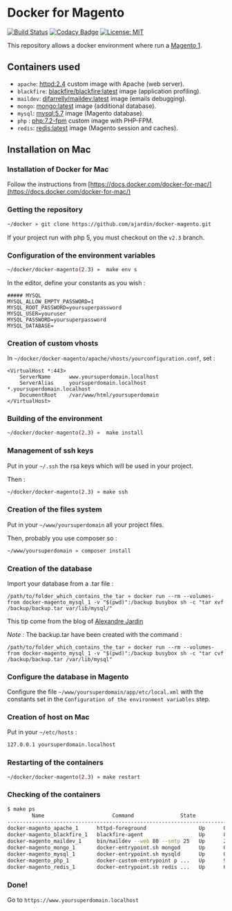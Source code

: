 # Docker for Magento
[![Build Status](https://travis-ci.org/ajardin/docker-magento.svg?branch=master)](https://travis-ci.org/ajardin/docker-magento)
[![Codacy Badge](https://api.codacy.com/project/badge/Grade/18bac8535a8c4e5fb5754d6cb7853a75)](https://www.codacy.com/app/ajardin/docker-magento?utm_source=github.com&amp;utm_medium=referral&amp;utm_content=ajardin/docker-magento&amp;utm_campaign=Badge_Grade)
[![License: MIT](https://img.shields.io/badge/License-MIT-blue.svg)](https://opensource.org/licenses/MIT)

This repository allows a docker environment where run a [Magento 1](http://devdocs.magento.com/guides/m1x/system-requirements.html).

## Containers used
* `apache`: [httpd:2.4](https://github.com/ajardin/docker-magento/blob/master/apache/Dockerfile) custom image with Apache (web server).
* `blackfire`: [blackfire/blackfire:latest](https://hub.docker.com/r/blackfire/blackfire/) image (application profiling).
* `maildev`: [djfarrelly/maildev:latest](https://hub.docker.com/r/djfarrelly/maildev/) image (emails debugging).
* `mongo`: [mongo:latest](https://hub.docker.com/_/mongo/) image (additional database).
* `mysql`: [mysql:5.7](https://hub.docker.com/_/mysql/) image (Magento database).
* `php` : [php:7.2-fpm](https://github.com/ajardin/docker-magento/blob/master/php/Dockerfile) custom image with PHP-FPM.
* `redis`: [redis:latest](https://hub.docker.com/_/redis/) image (Magento session and caches).


## Installation on Mac
### Installation of Docker for Mac
Follow the instructions from [https://docs.docker.com/docker-for-mac/](https://docs.docker.com/docker-for-mac/)

### Getting the repository
```bash
~/docker » git clone https://github.com/ajardin/docker-magento.git
```
If your project run with php 5, you must checkout on the `v2.3` branch.

### Configuration of the environment variables
```bash
~/docker/docker-magento(2.3) »  make env s
```
In the editor, define your constants as you wish :
```
##### MYSQL
MYSQL_ALLOW_EMPTY_PASSWORD=1
MYSQL_ROOT_PASSWORD=yoursuperpassword
MYSQL_USER=youruser
MYSQL_PASSWORD=yoursuperpassword
MYSQL_DATABASE=
```

### Creation of custom vhosts
In  `~/docker/docker-magento/apache/vhosts/yourconfiguration.conf`, set :
```
<VirtualHost *:443>
	ServerName      www.yoursuperdomain.localhost
	ServerAlias     yoursuperdomain.localhost *.yoursuperdomain.localhost
	DocumentRoot    /var/www/html/yoursuperdomain
</VirtualHost>
```

### Building of the environment
```bash
~/docker/docker-magento(2.3) »  make install 
```

### Management of ssh keys
Put in your `~/.ssh` the rsa keys which will be used in your project.

Then :
```bash
~/docker/docker-magento(2.3) » make ssh
```

### Creation of the files system
Put in your `~/www/yoursuperdomain` all your project files.

Then, probably you use composer so :
```bash
~/www/yoursuperdomain » composer install
```

### Creation of the database
Import your database from a .tar file :
```
/path/to/folder_which_contains_the_tar » docker run --rm --volumes-from docker-magento_mysql_1 -v "$(pwd)":/backup busybox sh -c "tar xvf /backup/backup.tar var/lib/mysql/"
```
This tip come from the blog of [Alexandre Jardin](https://ajardin.fr/2018/01/31/docker-localhost/)

*Note :*
The backup.tar have been created with the command :
```
/path/to/folder_which_contains_the_tar » docker run --rm --volumes-from docker-magento_mysql_1 -v "$(pwd)":/backup busybox sh -c "tar cvf /backup/backup.tar /var/lib/mysql"
```

### Configure the database in Magento
Configure the file `~/www/yoursuperdomain/app/etc/local.xml` with the constants set in the `Configuration of the environment variables` step.

### Creation of host on Mac
Put in your `~/etc/hosts` :

```bash
127.0.0.1 yoursuperdomain.localhost
```

### Restarting of the containers
```bash
~/docker/docker-magento(2.3) » make restart
```
		
### Checking of the containers
```bash
$ make ps
        Name                      Command               State              Ports
--------------------------------------------------------------------------------------------
docker-magento_apache_1      httpd-foreground                 Up      0.0.0.0:443->443/tcp, 80/tcp
docker-magento_blackfire_1   blackfire-agent                  Up      8707/tcp
docker-magento_maildev_1     bin/maildev --web 80 --smtp 25   Up      25/tcp, 0.0.0.0:1080->80/tcp
docker-magento_mongo_1       docker-entrypoint.sh mongod      Up      0.0.0.0:27017->27017/tcp
docker-magento_mysql_1       docker-entrypoint.sh mysqld      Up      0.0.0.0:3306->3306/tcp
docker-magento_php_1         docker-custom-entrypoint p ...   Up      9000/tcp
docker-magento_redis_1       docker-entrypoint.sh redis ...   Up      6379/tcp
```

### Done!
Go to `https://www.yoursuperdomain.localhost`
